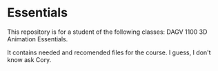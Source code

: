 # Essentials
This repository is for a student of the following classes: DAGV 1100 3D Animation Essentials. 

It contains needed and recomended files for the course. I guess, I don't know ask Cory.
